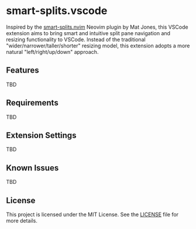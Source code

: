# smart-splits.vscode

Inspired by the [smart-splits.nvim](https://github.com/mrjones2014/smart-splits.nvim) Neovim plugin by Mat Jones, this VSCode extension aims to bring smart and intuitive split pane navigation and resizing functionality to VSCode. Instead of the traditional "wider/narrower/taller/shorter" resizing model, this extension adopts a more natural "left/right/up/down" approach.

## Features

TBD

## Requirements

TBD

## Extension Settings

TBD

## Known Issues

TBD

## License

This project is licensed under the MIT License. See the [LICENSE](LICENSE) file for more details.
